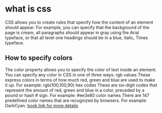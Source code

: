 # what is css
CSS allows you to create rules that specify how the content of an element should appear. For example, you can specify that the background of the page is cream, all paragraphs should appear in gray using the Arial typeface, or that all level one headings should be in a blue, italic, Times typeface.
## How to specify colors
The color property allows you to specify the color of text inside an element. You can specify any color in CSS in one of three ways: rgb values These express colors in terms of how much red, green and blue are used to make it up. For example: rgb(100,100,90) hex codes These are six-digit codes that represent the amount of red, green and blue in a color, preceded by a pound or hash # sign. For example: #ee3e80 color names There are 147 predefined color names that are recognized by browsers. For example: DarkCyan. 
[book link for more details](https://wtf.tw/ref/duckett.pdf)
